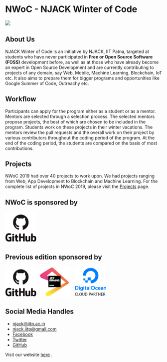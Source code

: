 <h1> NWoC - NJACK Winter of Code</h1>
<img src="nwocLogo.jpg"/>

<h2>About Us</h2>
<p>NJACK Winter of Code is an initiative by NJACK, IIT Patna, targeted at students who have never participated in <b>Free or Open Source Software (FOSS)</b> development before, as well as at those who have already become an expert in Open Source Development and are currently contributing to projects of any domain, say Web, Mobile, Machine Learning, Blockchain, IoT etc. It also aims to prepare them for bigger programs and opportunities like Google Summer of Code, Outreachy etc.</p>

<h2>Workflow</h2>
<p>Participants can apply for the program either as a student or as a mentor. Mentors are selected through a selection process. The selected mentors propose projects, the best of which are chosen to be included in the program. Students work on these projects in their winter vacations. The mentors review the pull requests and the overall work on their project by various contributors throughout the coding period of the program. At the end of the coding period, the students are compared on the basis of most contributions.</p>

<h2>Projects</h2>
<p>NWoC 2019 had over 40 projects to work upon. We had projects ranging from Web, App Development to Blockchain and Machine Learning. For the complete list of projects in NWoC 2019, please visit the <a href="/projects.html">Projects</a> page.</p>

<h2>NWoC is sponsored by</h2>
<a href="https://www.github.com/" target="_blank"><img class="nwoc-current-sponsors" src="./images/GitHub_Logo_custom.png" style="width:100px!important;height:100px!important;" /></a>

<h2>Previous edition sponsored by</h2>
<a href="https://www.github.com/" target="_blank"><img class="nwoc-current-sponsors" src="./images/GitHub_Logo_custom.png"style="width:100px;height:100px;" /></a>&nbsp;&nbsp;
<a href="https://www.jetbrains.com/" target="_blank"><img class="nwoc-current-sponsors" src="./images/jetbrains-variant-1.png"style="width:100px;height:100px;" /></a>&nbsp;&nbsp;
<a href="https://www.digitalocean.com/" target="_blank"><img class="nwoc-current-sponsors" src="./images/DO_Logo_Vertical_Blue.png" style="width:100px;height:100px;"/></a>

<h2>Social Media Handles</h2>
<ul>
    <li><a href="mailto:njack@iitp.ac.in?subject=[NWoC]" target="_blank">njack@iitp.ac.in</i></a></li>
    <li><a href="mailto:njack.iitp@gmail.com?subject=[NWoC]" target="_blank">njack.iitp@gmail.com</a></li>
    <li><a href="https://www.facebook.com/njack.iitp/" target="_blank">Facebook</a></li>
    <li><a href="https://twitter.com/njackiitp" target="_blank">Twitter</a></li>
    <li><a href="https://github.com/Njack-IITP/" target="_blank">GitHub</a></li>
</ul>


Visit our website <a href="https://njackwinterofcode.github.io/">here</a> .
